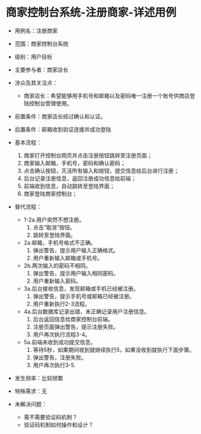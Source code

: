 # 商家控制台系统-注册商家-详述用例

- 用例名：注册商家
- 范围：商家控制台系统
- 级别：用户目标
- 主要参与者：商家店长
- 涉众及其关注点：
    + 商家店长：希望能够用手机号和邮箱以及密码唯一注册一个账号供商店登陆控制台管理使用。
- 前置条件：商家店长经过确认和认证。
- 后置条件：邮箱收到验证连接并成功登陆
- 基本流程：
    1. 商家打开控制台网页并点击注册按钮跳转至注册页面；
    2. 商家输入邮箱，手机号，密码和确认密码；
    3. 点击确认按钮，灭活所有输入和按钮，提交信息给后台进行注册；
    4. 后台记录注册信息，返回注册成功信息给前端；
    5. 前端收到信息，自动跳转至登陆界面；
    6. 商家登陆商家控制台；

- 替代流程：
    + 1-2a.用户突然不想注册。
        1. 点击“取消”按钮。
        2. 跳转至登陆界面。
    + 2a.邮箱，手机号格式不正确。
        1. 弹出警告，提示用户输入正确格式。
        2. 用户重新输入邮箱或手机号。
    + 2b.两次输入的密码不相同。
        1. 弹出警告，提示用户输入相同密码。
        2. 用户重新输入密码。
    + 3a.后台接收信息，发现邮箱或手机已经被注册。
        1. 弹出警告，提示手机号或邮箱已经被注册。
        2. 用户重新执行2-3流程。
    + 4a.后台数据库记录出错，未正确记录用户注册信息。
        1. 后台返回信息给商家控制台前端。
        2. 注册页面弹出警告，提示注册失败。
        3. 用户再次执行流程3-4。
    + 5a.前端未收到成功提交信息。
        1. 等待5秒，如果期间收到就继续执行5，如果没收到就执行下面步骤。
        2. 弹出警告，注册失败。
        3. 用户再次执行3-5.
- 发生频率：比较频繁
- 特殊需求：无
- 未解决问题：
    + 需不需要验证码机制？
    + 验证码机制如何操作和设计？